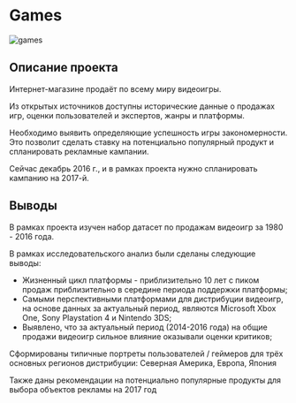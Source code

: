 # Games

![games](https://user-images.githubusercontent.com/121228383/212055108-0df0afac-e453-4f43-80eb-7345c1db44ff.jpg)

## Описание проекта

Интернет-магазине продаёт по всему миру видеоигры.

Из открытых источников доступны исторические данные о продажах игр, оценки пользователей и экспертов, жанры и платформы.

Необходимо выявить определяющие успешность игры закономерности. Это позволит сделать ставку на потенциально популярный продукт и спланировать рекламные кампании.

Сейчас декабрь 2016 г., и в рамках проекта нужно спланировать кампанию на 2017-й.

## Выводы

В рамках проекта изучен набор датасет по продажам видеоигр за 1980 - 2016 года.

В рамках исследовательского анализ были сделаны следующие выводы:

- Жизненный цикл платформы - приблизительно 10 лет с пиком продаж приблизительно в середине периода поддержки платформы;
- Самыми перспективными платформами для дистрибуции видеоигр, на основе данных за актуальный период, являются Microsoft Xbox One, Sony Playstation 4 и Nintendo 3DS;
- Выявлено, что за актуальный период (2014-2016 года) на общие продажи видеоигр сильное влияние оказывали оценки критиков;

Сформированы типичные портреты пользователей / геймеров для трёх основных регионов дистрибуции: Северная Америка, Европа, Япония

Также даны рекомендации на потенциально популярные продукты для выбора объектов рекламы на 2017 год
